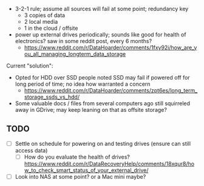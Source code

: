 - 3-2-1 rule; assume all sources will fail at some point; redundancy key
	- 3 copies of data
	- 2 local media
	- 1 in the cloud / offsite
- power up external drives periodically; sounds like good for health of electronics? saw in some reddit post, every 6 months?
	- https://www.reddit.com/r/DataHoarder/comments/1fxy92i/how_are_you_all_managing_longterm_data_storage

Current "solution":
- Opted for HDD over SSD people noted SSD may fail if powered off for long period of time; no idea how warranted a concern
	- https://www.reddit.com/r/DataHoarder/comments/zpt6es/long_term_storage_ssds_vs_hdd/
- Some valuable docs / files from several computers ago still squirreled away in GDrive; may keep leaning on that as offsite storage?


## TODO

- [ ]  Settle on schedule for powering on and testing drives (ensure can still access data)
	- [ ] How do you evaluate the health of drives? https://www.reddit.com/r/DataRecoveryHelp/comments/18xqur8/how_to_check_smart_status_of_your_external_drive/
- [ ] Look into NAS at some point? or a Mac mini maybe?